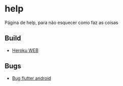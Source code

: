 # help

Página de help, para não esquecer como faz as coisas

## Build

- [Heroku WEB](build/readme.md#-Heroku)

## Bugs

- [Bug flutter android](bug/readme.md#-Bug)
